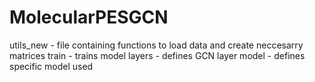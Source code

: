 # MolecularPESGCN
utils_new - file containing functions to load data and create neccesarry matrices
train - trains model
layers - defines GCN layer
model - defines specific model used
